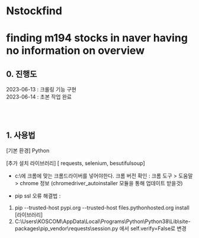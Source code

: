 # Nstockfind
finding m194 stocks in naver having no information on overview
==========================================
## 0. 진행도
2023-06-13 : 크롤링 기능 구현 <br>
2023-06-14 : 초본 작업 완료 <br>

<br><br>

## 1. 사용법

[기본 환경]
Python

[추가 설치 라이브러리]
[ requests, selenium, besutifulsoup]

* c:\에 크롬에 맞는 크롬드라이버를 넣어야한다.
크롬 버전 확인 : 크롬 도구 > 도움말 > chrome 정보
(chromedriver_autoinstaller 모듈을 통해 업데이트 받을것)

* pip ssl 오류 해결법 :
 1) pip --trusted-host pypi.org --trusted-host files.pythonhosted.org install [라이브러리]
 2) C:\Users\KOSCOM\AppData\Local\Programs\Python\Python38\Lib\site-packages\pip\_vendor\requests\session.py
에서 self.verify=False로 변경